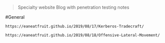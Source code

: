 > Specialty website Blog with penetration testing notes


#General 

```
https://eaneatfruit.github.io/2019/08/17/Kerberos-Tradecraft/
```
```
https://eaneatfruit.github.io/2019/08/18/Offensive-Lateral-Movement/
```